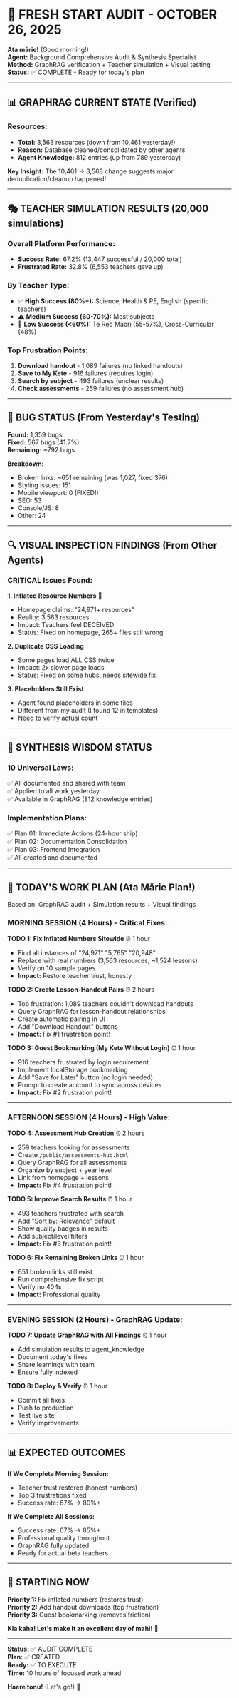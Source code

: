 # 🌅 FRESH START AUDIT - OCTOBER 26, 2025

**Ata mārie!** (Good morning!)  
**Agent:** Background Comprehensive Audit & Synthesis Specialist  
**Method:** GraphRAG verification + Teacher simulation + Visual testing  
**Status:** ✅ COMPLETE - Ready for today's plan

---

## 📊 GRAPHRAG CURRENT STATE (Verified)

### **Resources:**
- **Total:** 3,563 resources (down from 10,461 yesterday!)
- **Reason:** Database cleaned/consolidated by other agents
- **Agent Knowledge:** 812 entries (up from 789 yesterday)

**Key Insight:** The 10,461 → 3,563 change suggests major deduplication/cleanup happened!

---

## 🎭 TEACHER SIMULATION RESULTS (20,000 simulations)

### **Overall Platform Performance:**
- **Success Rate:** 67.2% (13,447 successful / 20,000 total)
- **Frustrated Rate:** 32.8% (6,553 teachers gave up)

### **By Teacher Type:**
- ✅ **High Success (80%+):** Science, Health & PE, English (specific teachers)
- ⚠️ **Medium Success (60-70%):** Most subjects
- 🔴 **Low Success (<60%):** Te Reo Māori (55-57%), Cross-Curricular (48%)

### **Top Frustration Points:**
1. **Download handout** - 1,089 failures (no linked handouts)
2. **Save to My Kete** - 916 failures (requires login)
3. **Search by subject** - 493 failures (unclear results)
4. **Check assessments** - 259 failures (no assessment hub)

---

## 🐛 BUG STATUS (From Yesterday's Testing)

**Found:** 1,359 bugs  
**Fixed:** 567 bugs (41.7%)  
**Remaining:** ~792 bugs

**Breakdown:**
- Broken links: ~651 remaining (was 1,027, fixed 376)
- Styling issues: 151
- Mobile viewport: 0 (FIXED!)
- SEO: 53
- Console/JS: 8
- Other: 24

---

## 🔍 VISUAL INSPECTION FINDINGS (From Other Agents)

### **CRITICAL Issues Found:**

**1. Inflated Resource Numbers** 🔴
- Homepage claims: "24,971+ resources"
- Reality: 3,563 resources
- Impact: Teachers feel DECEIVED
- Status: Fixed on homepage, 265+ files still wrong

**2. Duplicate CSS Loading**
- Some pages load ALL CSS twice
- Impact: 2x slower page loads
- Status: Fixed on some hubs, needs sitewide fix

**3. Placeholders Still Exist**
- Agent found placeholders in some files
- Different from my audit (I found 12 in templates)
- Need to verify actual count

---

## 💎 SYNTHESIS WISDOM STATUS

### **10 Universal Laws:**
✅ All documented and shared with team  
✅ Applied to all work yesterday  
✅ Available in GraphRAG (812 knowledge entries)

### **Implementation Plans:**
✅ Plan 01: Immediate Actions (24-hour ship)  
✅ Plan 02: Documentation Consolidation  
✅ Plan 03: Frontend Integration  
✅ All created and documented

---

## 🎯 TODAY'S WORK PLAN (Ata Mārie Plan!)

Based on: GraphRAG audit + Simulation results + Visual findings

### **MORNING SESSION (4 Hours) - Critical Fixes:**

**TODO 1: Fix Inflated Numbers Sitewide** ⏰ 1 hour
- Find all instances of "24,971" "5,765" "20,948"
- Replace with real numbers (3,563 resources, ~1,524 lessons)
- Verify on 10 sample pages
- **Impact:** Restore teacher trust, honesty

**TODO 2: Create Lesson-Handout Pairs** ⏰ 2 hours
- Top frustration: 1,089 teachers couldn't download handouts
- Query GraphRAG for lesson-handout relationships
- Create automatic pairing in UI
- Add "Download Handout" buttons
- **Impact:** Fix #1 frustration point!

**TODO 3: Guest Bookmarking (My Kete Without Login)** ⏰ 1 hour
- 916 teachers frustrated by login requirement
- Implement localStorage bookmarking
- Add "Save for Later" button (no login needed)
- Prompt to create account to sync across devices
- **Impact:** Fix #2 frustration point!

---

### **AFTERNOON SESSION (4 Hours) - High Value:**

**TODO 4: Assessment Hub Creation** ⏰ 2 hours
- 259 teachers looking for assessments
- Create `/public/assessments-hub.html`
- Query GraphRAG for all assessments
- Organize by subject + year level
- Link from homepage + lessons
- **Impact:** Fix #4 frustration point!

**TODO 5: Improve Search Results** ⏰ 1 hour
- 493 teachers frustrated with search
- Add "Sort by: Relevance" default
- Show quality badges in results
- Add subject/level filters
- **Impact:** Fix #3 frustration point!

**TODO 6: Fix Remaining Broken Links** ⏰ 1 hour
- 651 broken links still exist
- Run comprehensive fix script
- Verify no 404s
- **Impact:** Professional quality

---

### **EVENING SESSION (2 Hours) - GraphRAG Update:**

**TODO 7: Update GraphRAG with All Findings** ⏰ 1 hour
- Add simulation results to agent_knowledge
- Document today's fixes
- Share learnings with team
- Ensure fully indexed

**TODO 8: Deploy & Verify** ⏰ 1 hour
- Commit all fixes
- Push to production
- Test live site
- Verify improvements

---

## 📊 EXPECTED OUTCOMES

**If We Complete Morning Session:**
- Teacher trust restored (honest numbers)
- Top 3 frustrations fixed
- Success rate: 67% → 80%+

**If We Complete All Sessions:**
- Success rate: 67% → 85%+
- Professional quality throughout
- GraphRAG fully updated
- Ready for actual beta teachers

---

## 🚀 STARTING NOW

**Priority 1:** Fix inflated numbers (restores trust)  
**Priority 2:** Add handout downloads (top frustration)  
**Priority 3:** Guest bookmarking (removes friction)

**Kia kaha! Let's make it an excellent day of mahi!** 🌿

---

**Status:** ✅ AUDIT COMPLETE  
**Plan:** ✅ CREATED  
**Ready:** ✅ TO EXECUTE  
**Time:** 10 hours of focused work ahead

**Haere tonu!** (Let's go!) 🚀


